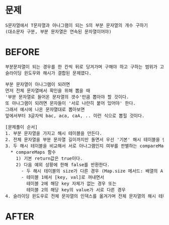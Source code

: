 # 문제

<pre>
S문자열에서 T문자열과 아나그램이 되는 S의 부분 문자열의 개수 구하기
(대소문자 구분, 부분 문자열은 연속된 문자열이어야)
</pre>

# BEFORE

<pre>
부분문자열이 되는 경우를 한 칸씩 뒤로 당겨가며 구해야 하고 구하는 범위가 고정되어 있는 것으로 볼 때 
슬라이딩 윈도우와 해시가 결합된 문제였다.

부분 문자열이 아나그램이 되려면 
먼저 전체 문자열에서 확인을 위해 뽑을 때 
'부분 문자열로 들어온 문자열의 갯수'만큼 뽑아야 할 것이다. 
또 아나그램이 되려면 문자들이 '서로 나란히 붙어 있어야' 한다.
그래서 예시에 나온 문자열대로 뽑아보면 
앞에서부터 3글자씩 bac, aca, caA, .. 이런 식으로 뽑힐 것이다.

[문제풀이 순서]
1. 부분 문자열을 가지고 해시 테이블을 만든다.
2. 전체 문자열을 부분 문자열 길이까지만 돌면서 우선 '기본' 해시 테이블을 만든다.
3. 두 해시 테이블을 비교해서 서로 아나그램인지 여부를 판별하는 compareMaps 함수를 만든다.
  * compareMaps 함수
    1) 기본 return값은 true이다.
    2) 다음 예외 상황에 한해 false를 반환한다.
      - 두 해시 테이블의 size가 다른 경우 (Map.size 메서드: 배열의 Array.length와 유사)
      - 테이블 1에서 [key, val]로 꺼내면서 
        테이블 2에 해당 key 자체가 없는 경우 또는 
        테이블 2의 해당 key의 value가 서로 다른 경우  
4. 슬라이딩 윈도우로 전체 문자열의 인덱스를 옮겨가며 전체 문자열의 해시 테이블을 변경한다. 
</pre>

# AFTER

<pre>



</pre>
